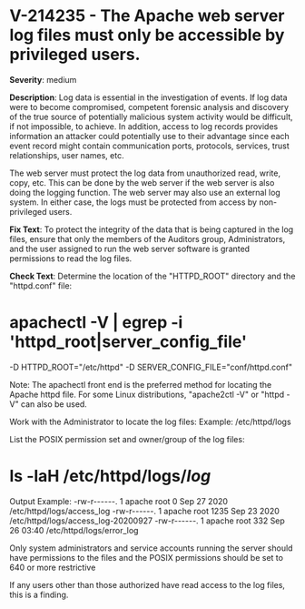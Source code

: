 # V-214235 - The Apache web server log files must only be accessible by privileged users.

**Severity**: medium

**Description**:
Log data is essential in the investigation of events. If log data were to become compromised, competent forensic analysis and discovery of the true source of potentially malicious system activity would be difficult, if not impossible, to achieve. In addition, access to log records provides information an attacker could potentially use to their advantage since each event record might contain communication ports, protocols, services, trust relationships, user names, etc.

The web server must protect the log data from unauthorized read, write, copy, etc. This can be done by the web server if the web server is also doing the logging function. The web server may also use an external log system. In either case, the logs must be protected from access by non-privileged users.

**Fix Text**:
 To protect the integrity of the data that is being captured in the log files, ensure that only the members of the Auditors group, Administrators, and the user assigned to run the web server software is granted permissions to read the log files\.

**Check Text**:
Determine the location of the "HTTPD_ROOT" directory and the "httpd.conf" file:

# apachectl -V | egrep -i 'httpd_root|server_config_file'
-D HTTPD_ROOT="/etc/httpd"
-D SERVER_CONFIG_FILE="conf/httpd.conf"

Note: The apachectl front end is the preferred method for locating the Apache httpd file. For some Linux distributions, "apache2ctl -V" or  "httpd -V" can also be used.

Work with the Administrator to locate the log files:
Example: /etc/httpd/logs

List the POSIX permission set and owner/group of the log files:
# ls -laH /etc/httpd/logs/*log*
Output Example:
-rw-r------. 1 apache root    0 Sep 27 2020 /etc/httpd/logs/access_log
-rw-r------. 1 apache root 1235 Sep 23 2020 /etc/httpd/logs/access_log-20200927
-rw-r------. 1 apache root  332 Sep 26 03:40 /etc/httpd/logs/error_log

Only system administrators and service accounts running the server should have permissions to the files and the POSIX permissions should be set to 640 or more restrictive

If any users other than those authorized have read access to the log files, this is a finding.

